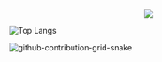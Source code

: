 <div align="center">
<img src="https://komarev.com/ghpvc/?username=adixsus&style=flat&color=lightgrey">
</div>

![Top Langs](https://github-readme-stats.vercel.app/api/top-langs/?username=adixsus&layout=compact)

![github-contribution-grid-snake](https://user-images.githubusercontent.com/58894271/188497777-17fa3ab8-0415-4af2-b3ab-5f97a91d2b57.svg)
